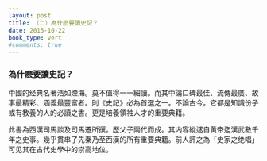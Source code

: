 ```yaml
---
layout: post
title: （二）為什麽要讀史記？
date: 2015-10-22
book_type: vert
#comments: true
---
```


### 為什麽要讀史記？

<p class="drop-caps gap-after">中國的经典名著浩如煙海。莫不值得一一細讀。而其中論口碑最佳、流傳最廣、故事最精彩、涵義最豐富者。則《史記》必為首選之一。不論古今。它都是知識份子或有教養的人的必讀之書。更是培養領袖人才的重要典籍。</p>

<p class="drop-caps">此書為西漢司馬談及司馬遷所撰。歷父子兩代而成。其内容縱逑自黄帝迄漢武數千年之史事。幾乎貫串了先秦乃至西漢的所有重要典籍。前人評之為「史家之绝唱」可见其在古代史學中的崇高地位。</p>










